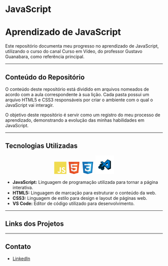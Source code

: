 # JavaScript

# Aprendizado de JavaScript

Este repositório documenta meu progresso no aprendizado de JavaScript, utilizando o curso do canal Curso em Vídeo, do professor Gustavo Guanabara, como referência principal.

---

## Conteúdo do Repositório

O conteúdo deste repositório está dividido em arquivos nomeados de acordo com a aula correspondente à sua lição. Cada pasta possui um arquivo HTML5 e CSS3 responsáveis por criar o ambiente com o qual o JavaScript vai interagir.

O objetivo deste repositório é servir como um registro do meu processo de aprendizado, demonstrando a evolução das minhas habilidades em JavaScript.

---

## Tecnologias Utilizadas


<p align="center">
  <img  alt="Rafa-Js" height="40" width="40" src="https://raw.githubusercontent.com/devicons/devicon/master/icons/javascript/javascript-plain.svg">
  <img src="https://raw.githubusercontent.com/devicons/devicon/master/icons/html5/html5-original.svg" alt="HTML5" width="40" height="40" title="HTML5">
  <img src="https://raw.githubusercontent.com/devicons/devicon/master/icons/css3/css3-original.svg" alt="CSS3" width="40" height="40" title="CSS3">
  <img src="https://raw.githubusercontent.com/vscode-icons/vscode-icons/master/images/logo@3x.png" alt="VS Code" width="60" height="60" title="VS Code">
</p>

</p>

* **JavaScript:** Linguagem de programação utilizada para tornar a página interativa.
* **HTML5:** Linguagem de marcação para estruturar o conteúdo da web.
* **CSS3:** Linguagem de estilo para design e layout de páginas web.
* **VS Code:** Editor de código utilizado para desenvolvimento.

---

## Links dos Projetos

---

## Contato

* [LinkedIn](https://www.linkedin.com/in/joão-victor-praxedes-de-miranda-189246354)
